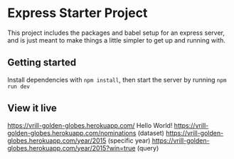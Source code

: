 # Express Starter Project

This project includes the packages and babel setup for an express server, and is just meant to make things a little simpler to get up and running with.

## Getting started

Install dependencies with `npm install`, then start the server by running `npm run dev`

## View it live

https://vrill-golden-globes.herokuapp.com/ Hello World!
https://vrill-golden-globes.herokuapp.com/nominations (dataset)
https://vrill-golden-globes.herokuapp.com/year/2015 (specific year)
https://vrill-golden-globes.herokuapp.com/year/2015?win=true (query)
